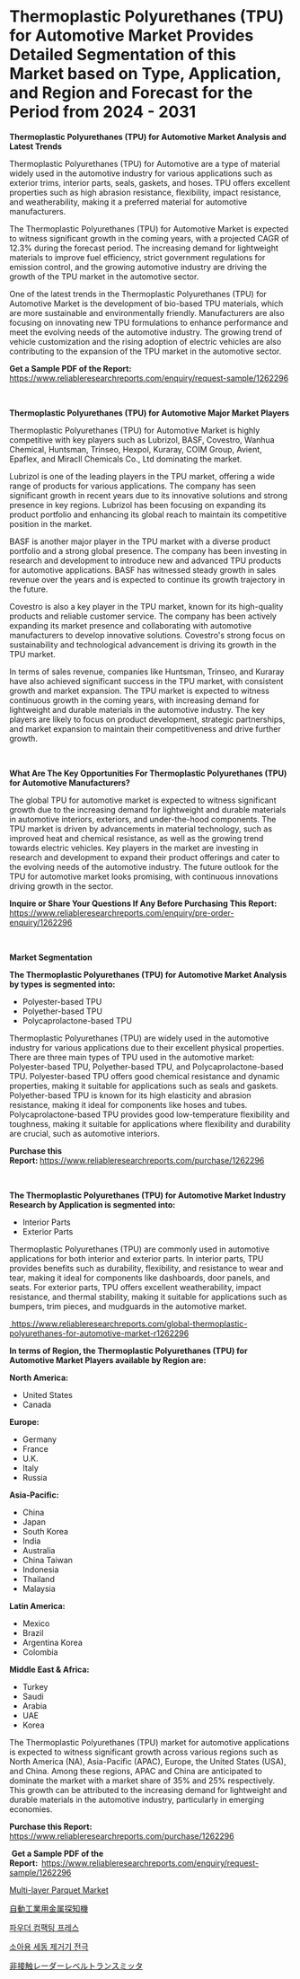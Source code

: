 <p><h1>Thermoplastic Polyurethanes (TPU) for Automotive Market Provides Detailed Segmentation of this Market based on Type, Application, and Region and Forecast for the Period from 2024 - 2031</h1></p><p><strong>Thermoplastic Polyurethanes (TPU) for Automotive Market Analysis and Latest Trends</strong></p>
<p><p>Thermoplastic Polyurethanes (TPU) for Automotive are a type of material widely used in the automotive industry for various applications such as exterior trims, interior parts, seals, gaskets, and hoses. TPU offers excellent properties such as high abrasion resistance, flexibility, impact resistance, and weatherability, making it a preferred material for automotive manufacturers.</p><p>The Thermoplastic Polyurethanes (TPU) for Automotive Market is expected to witness significant growth in the coming years, with a projected CAGR of 12.3% during the forecast period. The increasing demand for lightweight materials to improve fuel efficiency, strict government regulations for emission control, and the growing automotive industry are driving the growth of the TPU market in the automotive sector.</p><p>One of the latest trends in the Thermoplastic Polyurethanes (TPU) for Automotive Market is the development of bio-based TPU materials, which are more sustainable and environmentally friendly. Manufacturers are also focusing on innovating new TPU formulations to enhance performance and meet the evolving needs of the automotive industry. The growing trend of vehicle customization and the rising adoption of electric vehicles are also contributing to the expansion of the TPU market in the automotive sector.</p></p>
<p><strong>Get a Sample PDF of the Report:&nbsp;</strong> <a href="https://www.reliableresearchreports.com/enquiry/request-sample/1262296">https://www.reliableresearchreports.com/enquiry/request-sample/1262296</a></p>
<p>&nbsp;</p>
<p><strong>Thermoplastic Polyurethanes (TPU) for Automotive Major Market Players</strong></p>
<p><p>Thermoplastic Polyurethanes (TPU) for Automotive Market is highly competitive with key players such as Lubrizol, BASF, Covestro, Wanhua Chemical, Huntsman, Trinseo, Hexpol, Kuraray, COIM Group, Avient, Epaflex, and Miracll Chemicals Co., Ltd dominating the market. </p><p>Lubrizol is one of the leading players in the TPU market, offering a wide range of products for various applications. The company has seen significant growth in recent years due to its innovative solutions and strong presence in key regions. Lubrizol has been focusing on expanding its product portfolio and enhancing its global reach to maintain its competitive position in the market.</p><p>BASF is another major player in the TPU market with a diverse product portfolio and a strong global presence. The company has been investing in research and development to introduce new and advanced TPU products for automotive applications. BASF has witnessed steady growth in sales revenue over the years and is expected to continue its growth trajectory in the future.</p><p>Covestro is also a key player in the TPU market, known for its high-quality products and reliable customer service. The company has been actively expanding its market presence and collaborating with automotive manufacturers to develop innovative solutions. Covestro's strong focus on sustainability and technological advancement is driving its growth in the TPU market.</p><p>In terms of sales revenue, companies like Huntsman, Trinseo, and Kuraray have also achieved significant success in the TPU market, with consistent growth and market expansion. The TPU market is expected to witness continuous growth in the coming years, with increasing demand for lightweight and durable materials in the automotive industry. The key players are likely to focus on product development, strategic partnerships, and market expansion to maintain their competitiveness and drive further growth.</p></p>
<p>&nbsp;</p>
<p><strong>What Are The Key Opportunities For Thermoplastic Polyurethanes (TPU) for Automotive Manufacturers?</strong></p>
<p><p>The global TPU for automotive market is expected to witness significant growth due to the increasing demand for lightweight and durable materials in automotive interiors, exteriors, and under-the-hood components. The TPU market is driven by advancements in material technology, such as improved heat and chemical resistance, as well as the growing trend towards electric vehicles. Key players in the market are investing in research and development to expand their product offerings and cater to the evolving needs of the automotive industry. The future outlook for the TPU for automotive market looks promising, with continuous innovations driving growth in the sector.</p></p>
<p><strong>Inquire or Share Your Questions If Any Before Purchasing This Report:</strong> <a href="https://www.reliableresearchreports.com/enquiry/pre-order-enquiry/1262296">https://www.reliableresearchreports.com/enquiry/pre-order-enquiry/1262296</a></p>
<p>&nbsp;</p>
<p><strong>Market Segmentation</strong></p>
<p><strong>The Thermoplastic Polyurethanes (TPU) for Automotive Market Analysis by types is segmented into:</strong></p>
<p><ul><li>Polyester-based TPU</li><li>Polyether-based TPU</li><li>Polycaprolactone-based TPU</li></ul></p>
<p><p>Thermoplastic Polyurethanes (TPU) are widely used in the automotive industry for various applications due to their excellent physical properties. There are three main types of TPU used in the automotive market: Polyester-based TPU, Polyether-based TPU, and Polycaprolactone-based TPU. Polyester-based TPU offers good chemical resistance and dynamic properties, making it suitable for applications such as seals and gaskets. Polyether-based TPU is known for its high elasticity and abrasion resistance, making it ideal for components like hoses and tubes. Polycaprolactone-based TPU provides good low-temperature flexibility and toughness, making it suitable for applications where flexibility and durability are crucial, such as automotive interiors.</p></p>
<p><strong>Purchase this Report:&nbsp;</strong><a href="https://www.reliableresearchreports.com/purchase/1262296">https://www.reliableresearchreports.com/purchase/1262296</a></p>
<p>&nbsp;</p>
<p><strong>The Thermoplastic Polyurethanes (TPU) for Automotive Market Industry Research by Application is segmented into:</strong></p>
<p><ul><li>Interior Parts</li><li>Exterior Parts</li></ul></p>
<p><p>Thermoplastic Polyurethanes (TPU) are commonly used in automotive applications for both interior and exterior parts. In interior parts, TPU provides benefits such as durability, flexibility, and resistance to wear and tear, making it ideal for components like dashboards, door panels, and seats. For exterior parts, TPU offers excellent weatherability, impact resistance, and thermal stability, making it suitable for applications such as bumpers, trim pieces, and mudguards in the automotive market.</p></p>
<p><a href="https://www.reliableresearchreports.com/global-thermoplastic-polyurethanes-for-automotive-market-r1262296">&nbsp;https://www.reliableresearchreports.com/global-thermoplastic-polyurethanes-for-automotive-market-r1262296</a></p>
<p><strong>In terms of Region, the Thermoplastic Polyurethanes (TPU) for Automotive Market Players available by Region are:</strong></p>
<p>
    <p> <strong> North America: </strong>
        <ul>
            <li>United States</li>
            <li>Canada</li>
        </ul>
        </p> 
    <p> <strong> Europe: </strong>
        <ul>
            <li>Germany</li>
            <li>France</li>
            <li>U.K.</li>
            <li>Italy</li>
            <li>Russia</li>
        </ul>
        </p> 
    <p> <strong> Asia-Pacific: </strong>
        <ul>
            <li>China</li>
            <li>Japan</li>
            <li>South Korea</li>
            <li>India</li>
            <li>Australia</li>
            <li>China Taiwan</li>
            <li>Indonesia</li>
            <li>Thailand</li>
            <li>Malaysia</li>
        </ul>
        </p> 
    <p> <strong> Latin America: </strong>
        <ul>
            <li>Mexico</li>
            <li>Brazil</li>
            <li>Argentina Korea</li>
            <li>Colombia</li>
        </ul>
        </p> 
    <p> <strong> Middle East & Africa: </strong>
        <ul>
            <li>Turkey</li>
            <li>Saudi</li>
            <li>Arabia</li>
            <li>UAE</li>
            <li>Korea</li>
        </ul>
    </p>
    </p>
<p><p>The Thermoplastic Polyurethanes (TPU) market for automotive applications is expected to witness significant growth across various regions such as North America (NA), Asia-Pacific (APAC), Europe, the United States (USA), and China. Among these regions, APAC and China are anticipated to dominate the market with a market share of 35% and 25% respectively. This growth can be attributed to the increasing demand for lightweight and durable materials in the automotive industry, particularly in emerging economies.</p></p>
<p><strong>Purchase this Report: </strong><a href="https://www.reliableresearchreports.com/purchase/1262296">https://www.reliableresearchreports.com/purchase/1262296</a></p>
<p>&nbsp;<strong>Get a Sample PDF of the Report:&nbsp;&nbsp;</strong><a href="https://www.reliableresearchreports.com/enquiry/request-sample/1262296">https://www.reliableresearchreports.com/enquiry/request-sample/1262296</a></p>
<p><strong></strong></p>
<p><p><a href="https://github.com/qdaxyrhp12/Market-Research-Report-List-1/blob/main/multi-layer-parquet-market.md">Multi-layer Parquet Market</a></p><p><a href="https://github.com/tubbs463/Market-Research-Report-List-1/blob/main/5316227136993.md">自動工業用金属探知機</a></p><p><a href="https://github.com/hook46569/Market-Research-Report-List-1/blob/main/2745551142505.md">파우더 컴팩팅 프레스</a></p><p><a href="https://github.com/JeromeRtyau89966/Market-Research-Report-List-2/blob/main/4995528142504.md">소아용 세동 제거기 전극</a></p><p><a href="https://github.com/LeoraEber/Market-Research-Report-List-1/blob/main/9085396136994.md">非接触レーダーレベルトランスミッタ</a></p></p>
